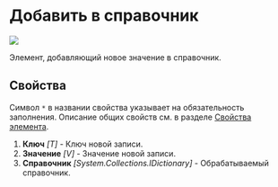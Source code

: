 # Добавить в справочник

![](<../../../../../resources/activities/extra/t1/T1-AddToDict.PNG>)

Элемент, добавляющий новое значение в справочник.

## Свойства
Символ `*` в названии свойства указывает на обязательность заполнения. Описание общих свойств см. в разделе [Свойства элемента](https://docs.primo-rpa.ru/primo-rpa/primo-studio/process/elements#svoistva-elementa).

1. **Ключ** *[T]* - Ключ новой записи.
2. **Значение** *[V]* - Значение новой записи.
3. **Справочник** *[System.Collections.IDictionary]* - Обрабатываемый справочник.
